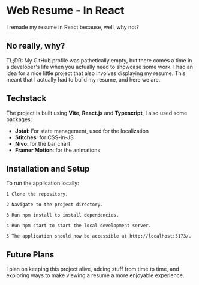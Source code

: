 # Web Resume - In React
I remade my resume in React because, well, why not?


## No really, why?
TL;DR: My GitHub profile was pathetically empty, but there comes a time in a developer's life when you actually need to showcase some work. I had an idea for a nice little project that also involves displaying my resume. This meant that I actually had to build my resume, and here we are.


## Techstack
The project is built using **Vite**, **React.js** and **Typescript**, I also used some packages: 
- **Jotai**: For state management, used for the localization
- **Stitches**: for CSS-in-JS
- **Nivo**: for the bar chart
- **Framer Motion**: for the animations


## Installation and Setup
To run the application locally:

```
1 Clone the repository.

2 Navigate to the project directory.

3 Run npm install to install dependencies.

4 Run npm start to start the local development server.

5 The application should now be accessible at http://localhost:5173/.
```


## Future Plans
I plan on keeping this project alive, adding stuff from time to time, and exploring ways to make viewing a resume a more enjoyable experience.